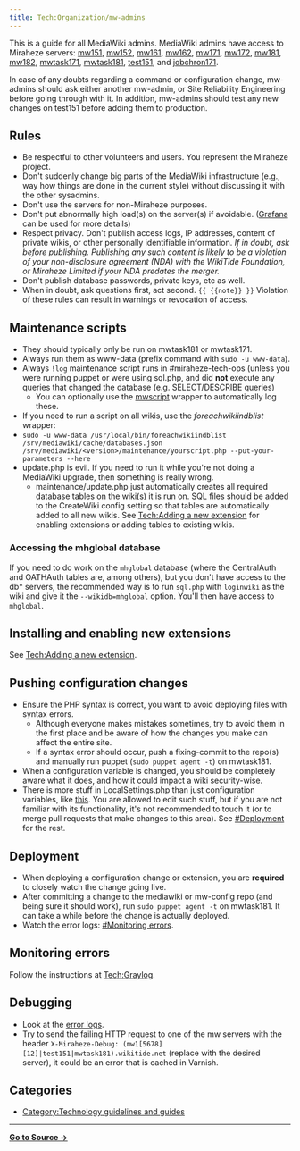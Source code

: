 ```yaml
---
title: Tech:Organization/mw-admins
---
```


This is a guide for all MediaWiki admins. MediaWiki admins have access to Miraheze servers: [mw151](/tech-docs/techmw151), [mw152](/tech-docs/techmw152), [mw161](/tech-docs/techmw161), [mw162](/tech-docs/techmw162), [mw171](/tech-docs/techmw171), [mw172](/tech-docs/techmw172), [mw181](/tech-docs/techmw181), [mw182](/tech-docs/techmw182), [mwtask171](/tech-docs/techmwtask171), [mwtask181](/tech-docs/techmwtask181), [test151](/tech-docs/techtest151), and [jobchron171](/tech-docs/techjobchron171).

In case of any doubts regarding a command or configuration change, mw-admins should ask either another mw-admin, or Site Reliability Engineering before going through with it. In addition, mw-admins should test any new changes on test151 before adding them to production.

## Rules 

* Be respectful to other volunteers and users. You represent the Miraheze project.
* Don't suddenly change big parts of the MediaWiki infrastructure (e.g., way how things are done in the current style) without discussing it with the other sysadmins.
* Don't use the servers for non-Miraheze purposes.
* Don't put abnormally high load(s) on the server(s) if avoidable. ([Grafana](/tech-docs/techgrafana) can be used for more details)
* Respect privacy. Don't publish access logs, IP addresses, content of private wikis, or other personally identifiable information. *If in doubt, ask before publishing. Publishing any such content is likely to be a violation of your non-disclosure agreement (NDA) with the WikiTide Foundation, or Miraheze Limited if your NDA predates the merger.*
* Don't publish database passwords, private keys, etc as well.
* When in doubt, ask questions first, act second.
 `{{ {{note}} }}` Violation of these rules can result in warnings or revocation of access.

## Maintenance scripts 

* They should typically only be run on mwtask181 or mwtask171.
* Always run them as www-data (prefix command with `sudo -u www-data`).
* Always `!log` maintenance script runs in #miraheze-tech-ops (unless you were running puppet or were using sql.php, and did **not** execute any queries that changed the database (e.g. SELECT/DESCRIBE queries)
   * You can optionally use the [mwscript](/tech-docs/techmediawiki_appserver#mwscript) wrapper to automatically log these.
* If you need to run a script on all wikis, use the *foreachwikiindblist* wrapper:
* `sudo -u www-data /usr/local/bin/foreachwikiindblist /srv/mediawiki/cache/databases.json /srv/mediawiki/<version>/maintenance/yourscript.php --put-your-parameters --here`
* update.php is evil. If you need to run it while you're not doing a MediaWiki upgrade, then something is really wrong.
   * maintenance/update.php just automatically creates all required database tables on the wiki(s) it is run on. SQL files should be added to the CreateWiki config setting so that tables are automatically added to all new wikis. See [Tech:Adding a new extension](/tech-docs/techadding_a_new_extension) for enabling extensions or adding tables to existing wikis.
### Accessing the mhglobal database 

If you need to do work on the `mhglobal` database (where the CentralAuth and OATHAuth tables are, among others), but you don't have access to the db* servers, the recommended way is to run `sql.php` with `loginwiki` as the wiki and give it the `--wikidb=mhglobal` option. You'll then have access to `mhglobal`.

## Installing and enabling new extensions 

See [Tech:Adding a new extension](/tech-docs/techadding_a_new_extension).

## Pushing configuration changes 

* Ensure the PHP syntax is correct, you want to avoid deploying files with syntax errors.
   * Although everyone makes mistakes sometimes, try to avoid them in the first place and be aware of how the changes you make can affect the entire site.
   * If a syntax error should occur, push a fixing-commit to the repo(s) and manually run puppet (`sudo puppet agent -t`) on mwtask181.
* When a configuration variable is changed, you should be completely aware what it does, and how it could impact a wiki security-wise.
* There is more stuff in LocalSettings.php than just configuration variables, like [this](https://github.com/miraheze/mw-config/blob/d9b720ba7a19fd77d7dc7c08a9e3f640cb6c9b0f/LocalSettings.php#L2905-L3028). You are allowed to edit such stuff, but if you are not familiar with its functionality, it's not recommended to touch it (or to merge pull requests that make changes to this area).
See [#Deployment](#deployment) for the rest.

## Deployment 

* When deploying a configuration change or extension, you are **required** to closely watch the change going live.
* After committing a change to the mediawiki or mw-config repo (and being sure it should work), run `sudo puppet agent -t` on mwtask181. It can take a while before the change is actually deployed.
* Watch the error logs: [#Monitoring errors](#monitoring-errors).

## Monitoring errors 

Follow the instructions at [Tech:Graylog](/tech-docs/techgraylog).

## Debugging 

* Look at the [error logs](#monitoring-errors).
* Try to send the failing HTTP request to one of the mw servers with the header `X-Miraheze-Debug: (mw1[5678][12]|test151|mwtask181).wikitide.net` (replace with the desired server), it could be an error that is cached in Varnish.

## Categories

* [Category:Technology guidelines and guides](https://meta.miraheze.org/wiki/Category:Technology_guidelines_and_guides)

----
**[Go to Source &rarr;](https://meta.miraheze.org/wiki/Tech:Organization/mw-admins)**